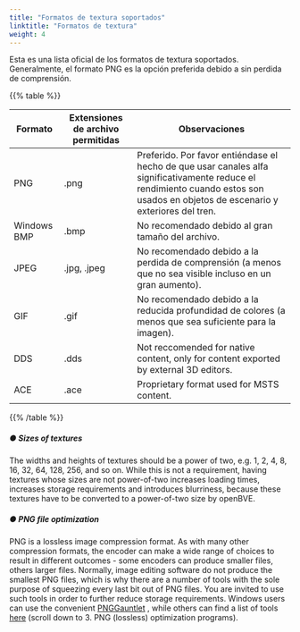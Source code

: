 ```yaml
---
title: "Formatos de textura soportados"
linktitle: "Formatos de textura"
weight: 4
---
```


Esta es una lista oficial de los formatos de textura soportados. Generalmente, el formato PNG es la opción preferida debido a sin perdida de comprensión.

{{% table %}}

| Formato      | Extensiones de archivo permitidas | Observaciones                                                      |
| ----------- | ----------------------- | ------------------------------------------------------------ |
| PNG         | .png                    | Preferido. Por favor entiéndase el hecho de que usar canales alfa significativamente reduce el rendimiento cuando estos son usados en objetos de escenario y exteriores del tren. |
| Windows BMP | .bmp                    | No recomendado debido al gran tamaño del archivo.                      |
| JPEG        | .jpg, .jpeg             | No recomendado debido a la perdida de comprensión (a menos que no sea visible incluso en un gran aumento).  |
| GIF         | .gif                    | No recomendado debido a la reducida profundidad de colores (a menos que sea suficiente para la imagen). |
| DDS         | .dds                    | Not reccomended for native content, only for content exported by external 3D editors. |
| ACE         | .ace                    | Proprietary format used for MSTS content.                    |

{{% /table %}}

##### ● Sizes of textures

The widths and heights of textures should be a power of two, e.g. 1, 2, 4, 8, 16, 32, 64, 128, 256, and so on. While this is not a requirement, having textures whose sizes are not power-of-two increases loading times, increases storage requirements and introduces blurriness, because these textures have to be converted to a power-of-two size by openBVE.

##### ● PNG file optimization

PNG is a lossless image compression format. As with many other compression formats, the encoder can make a wide range of choices to result in different outcomes - some encoders can produce smaller files, others larger files. Normally, image editing software do not produce the smallest PNG files, which is why there are a number of tools with the sole purpose of squeezing every last bit out of PNG files. You are invited to use such tools in order to further reduce storage requirements. Windows users can use the convenient [PNGGauntlet](http://brh.numbera.com/software/pnggauntlet/) , while others can find a list of tools [here](http://optipng.sourceforge.net/pngtech/optipng.html)  (scroll down to 3. PNG (lossless) optimization programs).
